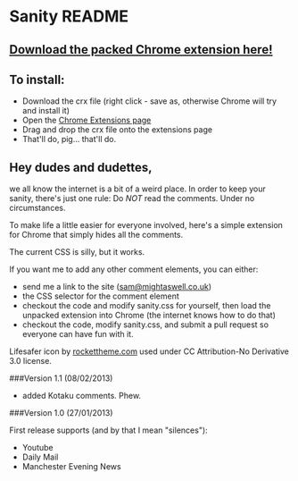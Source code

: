 # Sanity README

## [Download the packed Chrome extension here!](https://bitbucket.org/spbail/sanity/src/d8cd1cc3105c6147407b0a4faa101c9a8189668e/src.crx?at=master)

## To install:
* Download the crx file (right click - save as, otherwise Chrome will try and install it)
* Open the [Chrome Extensions page](chrome://extensions/)
* Drag and drop the crx file onto the extensions page
* That'll do, pig... that'll do.

## Hey dudes and dudettes,

we all know the internet is a bit of a weird place. In order to keep your sanity, there's just one rule: Do *NOT* read the comments. Under no circumstances.

To make life a little easier for everyone involved, here's a simple extension for Chrome that simply hides all the comments.

The current CSS is silly, but it works.

If you want me to add any other comment elements, you can either:

* send me a link to the site (sam@mightaswell.co.uk)
* the CSS selector for the comment element
* checkout the code and modify sanity.css for yourself, then load the unpacked extension into Chrome (the internet knows how to do that)
* checkout the code, modify sanity.css, and submit a pull request so everyone can have fun with it.

Lifesafer icon by [rockettheme.com](http://www.rockettheme.com/) used under CC Attribution-No Derivative 3.0 license.

###Version 1.1 (08/02/2013)

* added Kotaku comments. Phew.

###Version 1.0 (27/01/2013)

First release supports (and by that I mean "silences"):

* Youtube
* Daily Mail
* Manchester Evening News

